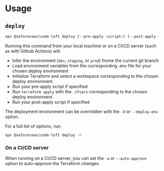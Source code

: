 # Usage

## `deploy`

```bash
npx @sofarocean/code-loft deploy [--pre-apply <script>] [--post-apply <script>]
```

Running this command from your local machine or on a CI/CD server (such as with Github Actions) will:

- Infer the environment (`dev`, `staging`, or `prod`) frome the current git branch
- Load environment variables from the corresponding .env file for your chosen deploy environment
- Initialize Terraform and select a workspace corresponding to the chosen deploy environment.
- Run your pre-apply script if specified
- Run `terraform apply` with the `.tfvars` corresponding to the chosen deploy environment
- Run your post-apply script if specified

The deployment environment can be overridden with the `-d` or `--deploy-env` option.

For a full list of options, run:

```bash
npx @sofarocean/code-loft deploy -h
```

### On a CI/CD server

When running on a CI/CD server, you can set the `-a` or `--auto-approve` option to auto-approve the Terraform changes.
